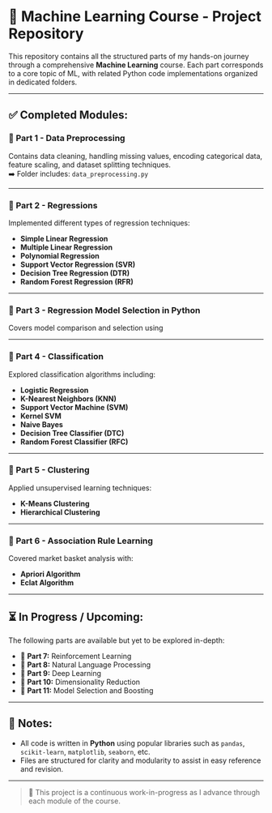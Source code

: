 # 🧠 Machine Learning Course - Project Repository

This repository contains all the structured parts of my hands-on journey through a comprehensive **Machine Learning** course. Each part corresponds to a core topic of ML, with related Python code implementations organized in dedicated folders.

---

## ✅ Completed Modules:

### 📁 Part 1 - Data Preprocessing
Contains data cleaning, handling missing values, encoding categorical data, feature scaling, and dataset splitting techniques.  
➡️ Folder includes: `data_preprocessing.py`

---

### 📁 Part 2 - Regressions
Implemented different types of regression techniques:
- **Simple Linear Regression**
- **Multiple Linear Regression**
- **Polynomial Regression**
- **Support Vector Regression (SVR)**
- **Decision Tree Regression (DTR)**
- **Random Forest Regression (RFR)**

---

### 📁 Part 3 - Regression Model Selection in Python
Covers model comparison and selection using

---

### 📁 Part 4 - Classification
Explored classification algorithms including:
- **Logistic Regression**
- **K-Nearest Neighbors (KNN)**
- **Support Vector Machine (SVM)**
- **Kernel SVM**
- **Naive Bayes**
- **Decision Tree Classifier (DTC)**
- **Random Forest Classifier (RFC)**

---

### 📁 Part 5 - Clustering
Applied unsupervised learning techniques:
- **K-Means Clustering**
- **Hierarchical Clustering**

---

### 📁 Part 6 - Association Rule Learning
Covered market basket analysis with:
- **Apriori Algorithm**
- **Eclat Algorithm**

---

## ⏳ In Progress / Upcoming:

The following parts are available but yet to be explored in-depth:

- 📁 **Part 7:** Reinforcement Learning  
- 📁 **Part 8:** Natural Language Processing  
- 📁 **Part 9:** Deep Learning  
- 📁 **Part 10:** Dimensionality Reduction  
- 📁 **Part 11:** Model Selection and Boosting  

---

## 📌 Notes:
- All code is written in **Python** using popular libraries such as `pandas`, `scikit-learn`, `matplotlib`, `seaborn`, etc.
- Files are structured for clarity and modularity to assist in easy reference and revision.

---

> 🚀 This project is a continuous work-in-progress as I advance through each module of the course.

